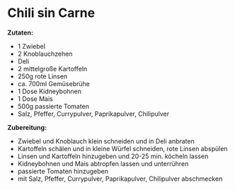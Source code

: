 # Chili sin Carne

**Zutaten:**

- 1 Zwiebel
- 2 Knoblauchzehen
- Deli
- 2 mittelgroße Kartoffeln
- 250g rote Linsen
- ca. 700ml Gemüsebrühe
- 1 Dose Kidneybohnen
- 1 Dose Mais
- 500g passierte Tomaten
- Salz, Pfeffer, Currypulver, Paprikapulver, Chilipulver

**Zubereitung:**

- Zwiebel und Knoblauch klein schneiden und in Deli anbraten
- Kartoffeln schälen und in kleine Würfel schneiden, rote Linsen abspülen
- Linsen und Kartoffeln hinzugeben und 20-25 min. köcheln lassen
- Kidneybohnen und Mais abtropfen lassen und unterrühren
- passierte Tomaten hinzugeben
- mit Salz, Pfeffer, Currypulver, Paprikapulver, Chilipulver abschmecken
